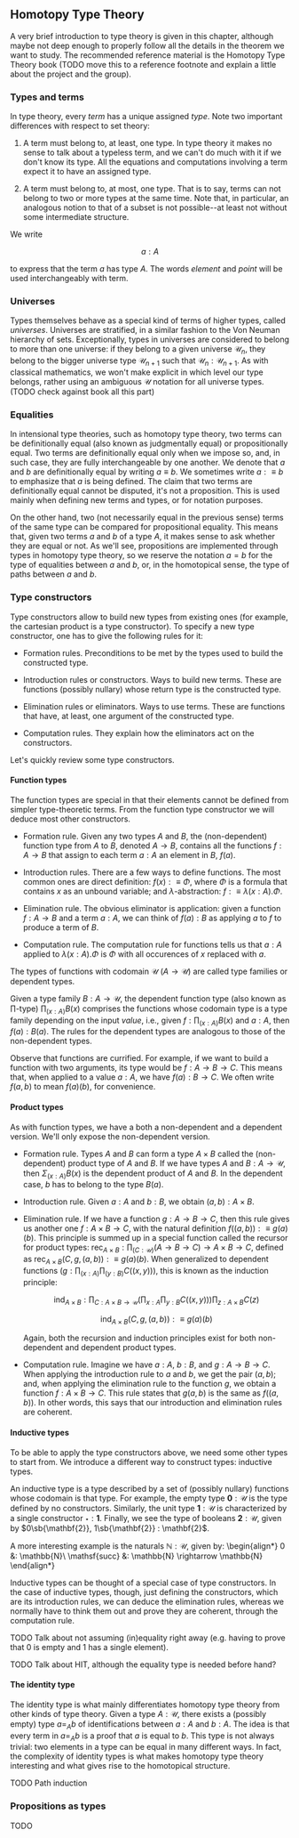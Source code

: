 ## Homotopy Type Theory

A very brief introduction to type theory is given in this chapter, although maybe not deep enough to properly follow all the details in the theorem we want to study. The recommended reference material is the Homotopy Type Theory book (TODO move this to a reference footnote and explain a little about the project and the group).


### Types and terms

In type theory, every *term* has a unique assigned *type*. Note two important differences with respect to set theory:

1. A term must belong to, at least, one type. In type theory it makes no sense to talk about a typeless term, and we can't do much with it if we don't know its type. All the equations and computations involving a term expect it to have an assigned type.

2. A term must belong to, at most, one type. That is to say, terms can not belong to two or more types at the same time. Note that, in particular, an analogous notion to that of a subset is not possible--at least not without some intermediate structure.

We write

$$
a : A
$$

to express that the term $a$ has type $A$. The words *element* and *point* will be used interchangeably with term.


### Universes

Types themselves behave as a special kind of terms of higher types, called *universes*. Universes are stratified, in a similar fashion to the Von Neuman hierarchy of sets. Exceptionally, types in universes are considered to belong to more than one universe: if they belong to a given universe $\mathcal{U}_n$, they belong to the bigger universe type $\mathcal{U}_{n+1}$ such that $\mathcal{U}_n : \mathcal{U}_{n+1}$. As with classical mathematics, we won't make explicit in which level our type belongs, rather using an ambiguous $\mathcal{U}$ notation for all universe types.
(TODO check against book all this part)


### Equalities

In intensional type theories, such as homotopy type theory, two terms can be definitionally equal (also known as judgmentally equal) or propositionally equal. Two terms are definitionally equal only when we impose so, and, in such case, they are fully interchangeable by one another. We denote that $a$ and $b$ are definitionally equal by writing $a \equiv b$. We sometimes write $a :\equiv b$ to emphasize that $a$ is being defined. The claim that two terms are definitionally equal cannot be disputed, it's not a proposition. This is used mainly when defining new terms and types, or for notation purposes.

On the other hand, two (not necessarily equal in the previous sense) terms of the same type can be compared for propositional equality. This means that, given two terms $a$ and $b$ of a type $A$, it makes sense to ask whether they are equal or not. As we'll see, propositions are implemented through types in homotopy type theory, so we reserve the notation $a = b$ for the type of equalities between $a$ and $b$, or, in the homotopical sense, the type of paths between $a$ and $b$.


### Type constructors

Type constructors allow to build new types from existing ones (for example, the cartesian product is a type constructor). To specify a new type constructor, one has to give the following rules for it:

- Formation rules. Preconditions to be met by the types used to build the constructed type.

- Introduction rules or constructors. Ways to build new terms. These are functions (possibly nullary) whose return type is the constructed type.

- Elimination rules or eliminators. Ways to use terms. These are functions that have, at least, one argument of the constructed type.

- Computation rules. They explain how the eliminators act on the constructors.

Let's quickly review some type constructors.


#### Function types

The function types are special in that their elements cannot be defined from simpler type-theoretic terms. From the function type constructor we will deduce most other constructors.

- Formation rule. Given any two types $A$ and $B$, the (non-dependent) function type from $A$ to $B$, denoted $A \rightarrow B$, contains all the functions $f : A \rightarrow B$ that assign to each term $a : A$ an element in $B$, $f(a)$.

- Introduction rules. There are a few ways to define functions. The most common ones are direct definition: $f(x) :\equiv \Phi$, where $\Phi$ is a formula that contains $x$ as an unbound variable; and $\lambda$-abstraction: $f :\equiv \lambda (x : A).\Phi$.

- Elimination rule. The obvious eliminator is application: given a function $f : A \rightarrow B$ and a term $a : A$, we can think of $f(a) : B$ as applying $a$ to $f$ to produce a term of $B$.

- Computation rule. The computation rule for functions tells us that $a : A$ applied to $\lambda(x : A).\Phi$ is $\Phi$ with all occurences of $x$ replaced with $a$.

The types of functions with codomain $\mathcal{U}$ ($A \rightarrow \mathcal{U}$) are called type families or dependent types.

Given a type family $B : A \rightarrow \mathcal{U}$, the dependent function type (also known as $\prod$-type) $\prod_{(x : A)}B(x)$ comprises the functions whose codomain type is a type family depending on the input *value*, i.e., given $f:\prod_{(x : A)}B(x)$ and $a:A$, then $f(a) : B(a)$. The rules for the dependent types are analogous to those of the non-dependent types.

Observe that functions are currified. For example, if we want to build a function with two arguments, its type would be $f : A \rightarrow B \rightarrow C$. This means that, when applied to a value $a : A$, we have $f(a) : B \rightarrow C$. We often write $f(a,b)$ to mean $f(a)(b)$, for convenience.


#### Product types

As with function types, we have a both a non-dependent and a dependent version. We'll only expose the non-dependent version.

- Formation rule. Types $A$ and $B$ can form a type $A \times B$ called the (non-dependent) product type of $A$ and $B$. If we have types $A$ and $B : A \rightarrow \mathcal{U}$, then $\Sigma_{(x : A)}B(x)$ is the dependent product of $A$ and $B$. In the dependent case, $b$ has to belong to the type $B(a)$.

- Introduction rule. Given $a : A$ and $b : B$, we obtain $(a,b) : A \times B$.

- Elimination rule. If we have a function $g : A \rightarrow B \rightarrow C$, then this rule gives us another one $f : A \times B \rightarrow C$, with the natural definition $f((a,b)) :\equiv g(a)(b)$. This principle is summed up in a special function called the recursor for product types: $\mathsf{rec}_{A \times B} : \prod_{(C : \mathcal{U})} (A \rightarrow B \rightarrow C) \rightarrow A \times B \rightarrow C$, defined as $\mathsf{rec}_{A \times B}(C,g,(a,b)) :\equiv g(a)(b)$. When generalized to dependent functions ($g : \prod_{(x : A)}\prod_{(y : B)}C((x,y))$), this is known as the induction principle:

   $$\mathsf{ind}_{A \times B} : \prod_{C : A \times B \rightarrow \mathcal{U}} \left(\prod_{x : A}\prod_{y : B}C((x,y))\right) \prod_{z : A \times B} C(z)$$

    $$\mathsf{ind}_{A \times B}(C,g,(a,b)) :\equiv g(a)(b)$$

    Again, both the recursion and induction principles exist for both non-dependent and dependent product types.

- Computation rule. Imagine we have $a : A$, $b : B$, and $g : A \rightarrow B \rightarrow C$. When applying the introduction rule to $a$ and $b$, we get the pair $(a,b)$; and, when applying the elimination rule to the function $g$, we obtain a function $f : A \times B \rightarrow C$. This rule states that $g(a,b)$ is the same as $f((a,b))$. In other words, this says that our introduction and elimination rules are coherent.


#### Inductive types

To be able to apply the type constructors above, we need some other types to start from. We introduce a different way to construct types: inductive types.

An inductive type is a type described by a set of (possibly nullary) functions whose codomain is that type. For example, the empty type $\mathbf{0} : \mathcal{U}$ is the type defined by no constructors. Similarly, the unit type $\mathbf{1} : \mathcal{U}$ is characterized by a single constructor $\star : \mathbf{1}$. Finally, we see the type of booleans $\mathbf{2} : \mathcal{U}$, given by $0\sb{\mathbf{2}}, 1\sb{\mathbf{2}} : \mathbf{2}$.

A more interesting example is the naturals $\mathbb{N} : \mathcal{U}$, given by:
\begin{align*}
0 &: \mathbb{N}\\
\mathsf{succ} &: \mathbb{N} \rightarrow \mathbb{N}
\end{align*}

Inductive types can be thought of a special case of type constructors. In the case of inductive types, though, just defining the constructors, which are its introduction rules, we can deduce the elimination rules, whereas we normally have to think them out and prove they are coherent, through the computation rule.

TODO Talk about not assuming (in)equality right away (e.g. having to prove that 0 is empty and 1 has a single element).

TODO Talk about HIT, although the equality type is needed before hand?


#### The identity type

The identity type is what mainly differentiates homotopy type theory from other kinds of type theory. Given a type $A : \mathcal{U}$, there exists a (possibly empty) type $a =_A b$ of identifications between $a : A$ and $b : A$. The idea is that every term in $a =_A b$ is a proof that $a$ is equal to $b$. This type is not always trivial: two elements in a type can be equal in many different ways. In fact, the complexity of identity types is what makes homotopy type theory interesting and what gives rise to the homotopical structure.

TODO Path induction


### Propositions as types

TODO
